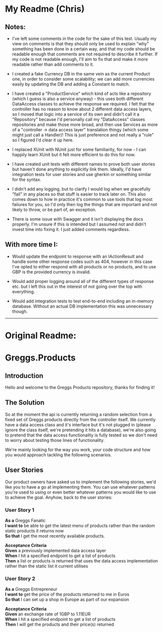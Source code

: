 # My Readme (Chris)

## Notes:

- I've left some comments in the code for the sake of this test. Usually my view on comments is that they should only be used to explain "why" something has been done in a certain way, and that my code should be readable enough that comments are not required to describe it further. If my code is not readable enough, I'll aim to fix that and make it more readable rather than add comments to it.

- I created a fake Currency DB in the same vein as the current Product one, in order to consider some scalability; we can add more currencies easily by updating the DB and adding a Constant to match.

- I have created a "ProductService" which kind of acts like a repository (which I guess is also a service anyway) - this uses both different DataAccess classes to achieve the response we required. I felt that the controller has no reason to know about 2 different data access layers, so I moved that logic into a service of its own and didn't call it a "Repository" because I'd personally call my "DataAccess" classes repositories and make those more broad, and then use Services as more of a "controller -> data access layer" translation thingy (which some might just call a Handler)! This is just preference and not really a "rule" so I figured I'd clear it up here.

- I replaced XUnit with NUnit just for some familiarity, for now - I can happily learn XUnit but it felt more efficient to do this for now.

- I have created unit tests with different names to prove both user stories but haven't done anything to explicitly link them. Ideally, I'd have integration tests for user stories and use gherkin or something similar for the syntax.

- I didn't add any logging, but to clarify I would log when we gracefully "fail" in any places so that stuff is easier to track later on. This also comes down to how in practice it's common to use tools that log most failures for you, so I'd only then log the things that are important and not likely to throw, or be part of, an exception.

- There is some issue with Swagger and it isn't displaying the docs properly. I'm unsure if this is intended but I assumed not and didn't invest time into fixing it. I just added comments regardless.

## With more time I:

- Would update the endpoint to response with an IActionResult and handle some other response codes such as 404, however in this case I've opted to either respond with all products or no products, and to use GBP is the provided currency is invalid.

- Would add proper logging around all of the different types of response etc. but I left this out in the interest of not going over the top with everything.

- Would add integration tests to test end-to-end including an in-memory database. Without an actual DB implementation this was unnecessary though.

---

# Original Readme:

# Greggs.Products
## Introduction
Hello and welcome to the Greggs Products repository, thanks for finding it!

## The Solution
So at the moment the api is currently returning a random selection from a fixed set of Greggs products directly 
from the controller itself. We currently have a data access class and it's interface but 
it's not plugged in (please ignore the class itself, we're pretending it hits a database),
we're also going to pretend that the data access functionality is fully tested so we don't need 
to worry about testing those lines of functionality.

We're mainly looking for the way you work, your code structure and how you would approach tackling the following 
scenarios.

## User Stories
Our product owners have asked us to implement the following stories, we'd like you to have 
a go at implementing them. You can use whatever patterns you're used to using or even better 
whatever patterns you would like to use to achieve the goal. Anyhow, back to the 
user stories:

### User Story 1
**As a** Greggs Fanatic<br/>
**I want to** be able to get the latest menu of products rather than the random static products it returns now<br/>
**So that** I get the most recently available products.

**Acceptance Criteria**<br/>
**Given** a previously implemented data access layer<br/>
**When** I hit a specified endpoint to get a list of products<br/>
**Then** a list or products is returned that uses the data access implementation rather than the static list it current utilises

### User Story 2
**As a** Greggs Entrepreneur<br/>
**I want to** get the price of the products returned to me in Euros<br/>
**So that** I can set up a shop in Europe as part of our expansion

**Acceptance Criteria**<br/>
**Given** an exchange rate of 1GBP to 1.11EUR<br/>
**When** I hit a specified endpoint to get a list of products<br/>
**Then** I will get the products and their price(s) returned

